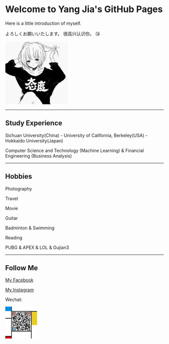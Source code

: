 # Welcome to Yang Jia's GitHub Pages

Here is a little introduction of myself.

よろしくお願いいたします。
很高兴认识你。
:kissing_heart:

![](github_fig.jpg)


-----

## Study Experience

Sichuan University(China) - University of California, Berkeley(USA) - Hokkaido University(Japan)

Computer Science and Technology (Machine Learning) & Financial Engineering (Business Analysis)

-----

## Hobbies

Photography

Travel

Movie

Guitar

Badminton & Swimming

Reading

PUBG & APEX & LOL & Gujian3

-------

## Follow Me

[My Facebook](https://www.facebook.com/profile.php?id=100012850391181)

[My Instagram](https://instagram.com/jiayangyoyoyo)

Wechat: 

<img src="QR_Code.jpg" width="20%" height="20%">
